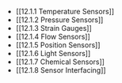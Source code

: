 

- [[12.1.1 Temperature Sensors]]
- [[12.1.2 Pressure Sensors]]
- [[12.1.3 Strain Gauges]]
- [[12.1.4 Flow Sensors]]
- [[12.1.5 Position Sensors]]
- [[12.1.6 Light Sensors]]
- [[12.1.7 Chemical Sensors]]
- [[12.1.8 Sensor Interfacing]]